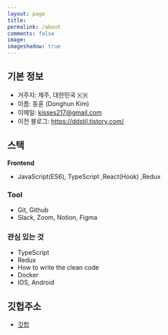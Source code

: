 ```yaml
---
layout: page
title:
permalink: /about
comments: false
image:
imageshadow: true
---
```


## 기본 정보

- 거주지: 제주, 대한민국 🇰🇷
- 이름: 동훈 (Donghun Kim)
- 이메일: kisses217@gmail.com
- 이전 블로그: https://ddstil.tistory.com/

## 스택

**Frontend**

- JavaScript(ES6), TypeScript ,React(Hook) ,Redux


### Tool

- Git, Github
- Slack, Zoom, Notion, Figma

### 관심 있는 것

- TypeScript
- Redux
- How to write the clean code
- Docker
- IOS, Android

## 깃헙주소

- [깃헙](https://github.com/rlaehdgns217)
